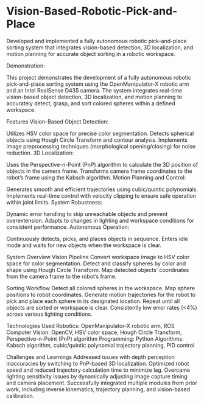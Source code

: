 # Vision-Based-Robotic-Pick-and-Place
Developed and implemented a fully autonomous robotic pick-and-place sorting system that integrates vision-based detection, 3D localization, and motion planning for accurate object sorting in a robotic workspace.

Demonstration:



This project demonstrates the development of a fully autonomous robotic pick-and-place sorting system using the OpenManipulator-X robotic arm and an Intel RealSense D435 camera. The system integrates real-time vision-based object detection, 3D localization, and motion planning to accurately detect, grasp, and sort colored spheres within a defined workspace.

Features
Vision-Based Object Detection:

Utilizes HSV color space for precise color segmentation.
Detects spherical objects using Hough Circle Transform and contour analysis.
Implements image preprocessing techniques (morphological opening/closing) for noise reduction.
3D Localization:

Uses the Perspective-n-Point (PnP) algorithm to calculate the 3D position of objects in the camera frame.
Transforms camera frame coordinates to the robot’s frame using the Kabsch algorithm.
Motion Planning and Control:

Generates smooth and efficient trajectories using cubic/quintic polynomials.
Implements real-time control with velocity clipping to ensure safe operation within joint limits.
System Robustness:

Dynamic error handling to skip unreachable objects and prevent overextension.
Adapts to changes in lighting and workspace conditions for consistent performance.
Autonomous Operation:

Continuously detects, picks, and places objects in sequence.
Enters idle mode and waits for new objects when the workspace is clear.

System Overview
Vision Pipeline
Convert workspace image to HSV color space for color segmentation.
Detect and classify spheres by color and shape using Hough Circle Transform.
Map detected objects’ coordinates from the camera frame to the robot’s frame.

Sorting Workflow
Detect all colored spheres in the workspace.
Map sphere positions to robot coordinates.
Generate motion trajectories for the robot to pick and place each sphere in its designated location.
Repeat until all objects are sorted or workspace is clear.
Consistently low error rates (<4%) across various lighting conditions.

Technologies Used
Robotics: OpenManipulator-X robotic arm, ROS
Computer Vision: OpenCV, HSV color space, Hough Circle Transform, Perspective-n-Point (PnP) algorithm
Programming: Python
Algorithms: Kabsch algorithm, cubic/quintic polynomial trajectory planning, PID control

Challenges and Learnings
Addressed issues with depth perception inaccuracies by switching to PnP-based 3D localization.
Optimized robot speed and reduced trajectory calculation time to minimize lag.
Overcame lighting sensitivity issues by dynamically adjusting image capture timing and camera placement.
Successfully integrated multiple modules from prior work, including inverse kinematics, trajectory planning, and vision-based calibration.
